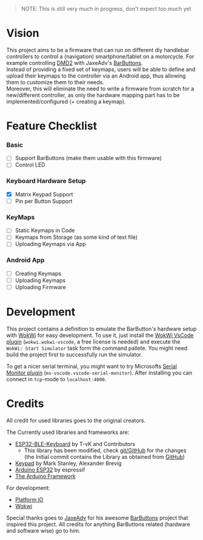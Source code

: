 > NOTE: This is still very much in progress, don't expect too much yet

# Vision
This project aims to be a firmware that can run on different diy handlebar controllers to control a (navigation) smartphone/tablet on a motorcycle.
For example controlling [DMD2](https://www.drivemodedashboard.com/) with JaxeAdv's [BarButtons](https://jaxeadv.com/barbuttons/).  
Instead of providing a fixed set of keymaps, users will be able to define and upload their keymaps to the controller via an Android app, thus allowing them to customize them to their needs.  
Moreover, this will eliminate the need to write a firmware from scratch for a new/different controller, as only the hardware mapping part has to be implemented/configured (+ creating a keymap).

# Feature Checklist
### Basic
- [ ] Support BarButtons (make them usable with this firmware)
- [ ] Control LED

### Keyboard Hardware Setup
- [x] Matrix Keypad Support
- [ ] Pin per Button Support

### KeyMaps
- [ ] Static Keymaps in Code
- [ ] Keymaps from Storage (as some kind of text file)
- [ ] Uploading Keymaps via App

### Android App
- [ ] Creating Keymaps
- [ ] Uploading Keymaps
- [ ] Uploading Firmware

# Development
This project contains a definition to emulate the BarButton's hardware setup with [WokWi](https://wokwi.com/) for easy development.
To use it, just install the [WokWi VsCode plugin](https://marketplace.visualstudio.com/items?itemName=Wokwi.wokwi-vscode) (`wokwi.wokwi-vscode`, a free license is needed) and execute the `WokWi: Start Simulator` task form the command pallete. You might need build the project first to successfully run the simulator.

To get a nicer serial terminal, you might want to try Microsofts [Serial Monitor plugin](https://marketplace.visualstudio.com/items?itemName=ms-vscode.vscode-serial-monitor) (`ms-vscode.vscode-serial-monitor`). After installing you can connect in `tcp`-mode to `localhost:4000`.

# Credits
All credit for used libraries goes to the original creators.

The Currently used libraries and frameworks are:
* [ESP32-BLE-Keyboard](https://github.com/T-vK/ESP32-BLE-Keyboard) by T-vK and Contributors
    * This library has been modified, check [git/GitHub](https://github.com/jodoll/NavigationButtons/commits/main/lib/ESP32-BLE-Keyboard%400.3.2-beta) for the changes (the Initial commit contains the Library as obtained from [GitHub](https://github.com/T-vK/ESP32-BLE-Keyboard/releases/download/0.3.2-beta/ESP32-BLE-Keyboard.zip))
* [Keypad](https://github.com/Chris--A/Keypad) by Mark Stanley, Alexander Brevig
* [Arduino ESP32](https://github.com/espressif/arduino-esp32) by espressif
* [The Arduino Framework](https://www.arduino.cc/)

For development:
* [Platform IO](https://platformio.org/)
* [Wokwi](https://wokwi.com/)

Special thanks goes to [JaxeAdv](https://jaxeadv.com/) for his awesome [BarButtons](https://jaxeadv.com/barButtons) project that inspired this project. All credits for anything BarButtons related (hardware and software wise) go to him.